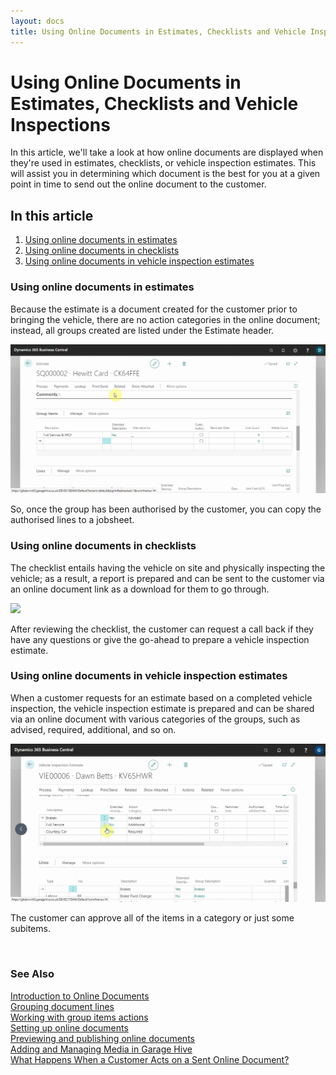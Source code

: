 ```yaml
---
layout: docs
title: Using Online Documents in Estimates, Checklists and Vehicle Inspection Estimate
---
```


# Using Online Documents in Estimates, Checklists and Vehicle Inspections

In this article, we'll take a look at how online documents are displayed when they're used in estimates, checklists, or vehicle inspection estimates. This will assist you in determining which document is the best for you at a given point in time to send out the online document to the customer.

## In this article

1. [Using online documents in estimates](#using-online-documents-in-estimates)
2. [Using online documents in checklists](#using-online-documents-in-checklists)
3. [Using online documents in vehicle inspection estimates](#using-online-documents-in-vehicle-inspection-estimates)

### Using online documents in estimates
Because the estimate is a document created for the customer prior to bringing the vehicle, there are no action categories in the online document; instead, all groups created are listed under the Estimate header.

![](media/garagehive-online-documents-using-in-estimates.gif)

So, once the group has been authorised by the customer, you can copy the authorised lines to a jobsheet.

### Using online documents in checklists
The checklist entails having the vehicle on site and physically inspecting the vehicle; as a result, a report is prepared and can be sent to the customer via an online document link as a download for them to go through.

![](media/garagehive-online-documents-using-in-checklists.gif)

After reviewing the checklist, the customer can request a call back if they have any questions or give the go-ahead to prepare a vehicle inspection estimate.

### Using online documents in vehicle inspection estimates
When a customer requests for an estimate based on a completed vehicle inspection, the vehicle inspection estimate is prepared and can be shared via an online document with various categories of the groups, such as advised, required, additional, and so on.

![](media/garagehive-online-documents-using-in-vehicle-inspection-estimates.gif)

The customer can approve all of the items in a category or just some subitems.

<br>

### **See Also**

[Introduction to Online Documents](garagehive-online-documents-introduction.html) \
[Grouping document lines](garagehive-group-items-grouping-document-lines.html) \
[Working with group items actions](garagehive-group-items-working-with-group-items-actions.html) \
[Setting up online documents](garagehive-online-documents-setting-up-online-documents.html) \
[Previewing and publishing online documents](garagehive-online-documents-previewing-and-publishing-online-documents.html) \
[Adding and Managing Media in Garage Hive](garagehive-online-documents-adding-and-managing-media.html) \
[What Happens When a Customer Acts on a Sent Online Document?](garagehive-online-documents-what-happens-for-customers-actions.html)